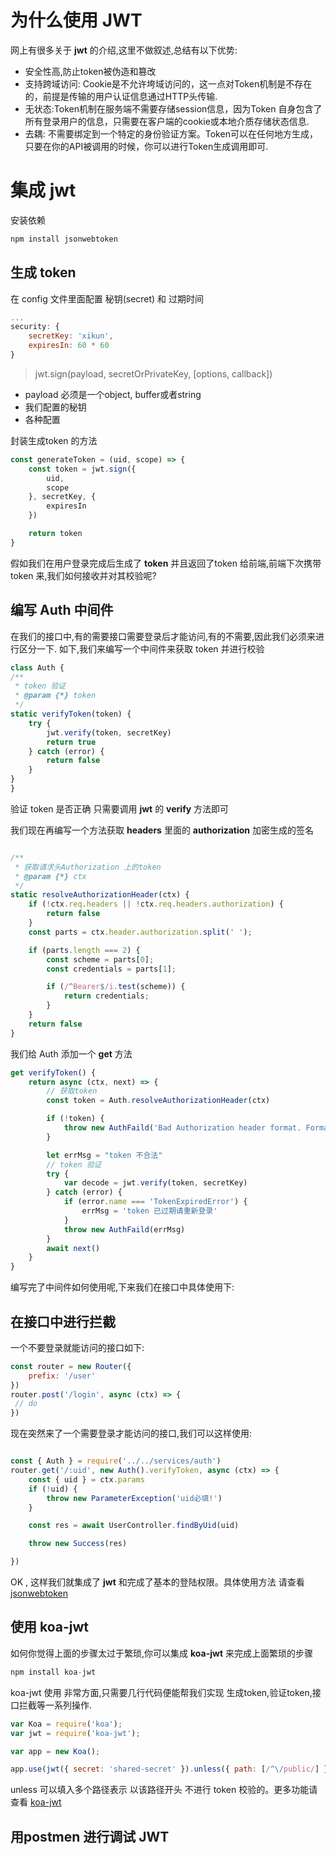 # 为什么使用 JWT
网上有很多关于 **jwt** 的介绍,这里不做叙述,总结有以下优势:
- 安全性高,防止token被伪造和篡改
- 支持跨域访问: Cookie是不允许垮域访问的，这一点对Token机制是不存在的，前提是传输的用户认证信息通过HTTP头传输.
- 无状态:Token机制在服务端不需要存储session信息，因为Token 自身包含了所有登录用户的信息，只需要在客户端的cookie或本地介质存储状态信息.
- 去耦: 不需要绑定到一个特定的身份验证方案。Token可以在任何地方生成，只要在你的API被调用的时候，你可以进行Token生成调用即可.

# 集成 jwt

安装依赖

```js
npm install jsonwebtoken
```

## 生成 token

在 config 文件里面配置 秘钥(secret) 和 过期时间

```js
...
security: {
    secretKey: 'xikun',
    expiresIn: 60 * 60
}
```

> jwt.sign(payload, secretOrPrivateKey, [options, callback])

- payload 必须是一个object, buffer或者string
- 我们配置的秘钥
- 各种配置

封装生成token 的方法

```js
const generateToken = (uid, scope) => {
    const token = jwt.sign({
        uid,
        scope
    }, secretKey, {
        expiresIn
    })

    return token
}
```

假如我们在用户登录完成后生成了 **token** 并且返回了token 给前端,前端下次携带 token 来,我们如何接收并对其校验呢?

## 编写 Auth 中间件

在我们的接口中,有的需要接口需要登录后才能访问,有的不需要,因此我们必须来进行区分一下. 如下,我们来编写一个中间件来获取 token 并进行校验

```js
class Auth {
/**
 * token 验证
 * @param {*} token 
 */
static verifyToken(token) {
    try {
        jwt.verify(token, secretKey)
        return true
    } catch (error) {
        return false
    }
}
}
```

验证 token 是否正确 只需要调用 **jwt** 的 **verify** 方法即可

我们现在再编写一个方法获取 **headers** 里面的 **authorization** 加密生成的签名

```js

/**
 * 获取请求头Authorization 上的token
 * @param {*} ctx 
 */
static resolveAuthorizationHeader(ctx) {
    if (!ctx.req.headers || !ctx.req.headers.authorization) {
        return false
    }
    const parts = ctx.header.authorization.split(' ');

    if (parts.length === 2) {
        const scheme = parts[0];
        const credentials = parts[1];

        if (/^Bearer$/i.test(scheme)) {
            return credentials;
        }
    }
    return false
}

```

我们给 Auth 添加一个 **get** 方法

```js
get verifyToken() {
    return async (ctx, next) => {
        // 获取token
        const token = Auth.resolveAuthorizationHeader(ctx)

        if (!token) {
            throw new AuthFaild('Bad Authorization header format. Format is "Authorization: Bearer <token>"')
        }

        let errMsg = "token 不合法"
        // token 验证
        try {
            var decode = jwt.verify(token, secretKey)
        } catch (error) {
            if (error.name === 'TokenExpiredError') {
                errMsg = 'token 已过期请重新登录'
            }
            throw new AuthFaild(errMsg)
        }
        await next()
    }
}

```

编写完了中间件如何使用呢,下来我们在接口中具体使用下:

## 在接口中进行拦截

一个不要登录就能访问的接口如下:

```js
const router = new Router({
    prefix: '/user'
})
router.post('/login', async (ctx) => {
 // do
})
```

现在突然来了一个需要登录才能访问的接口,我们可以这样使用:

```js

const { Auth } = require('../../services/auth')
router.get('/:uid', new Auth().verifyToken, async (ctx) => {
    const { uid } = ctx.params
    if (!uid) {
        throw new ParameterException('uid必填!')
    }

    const res = await UserController.findByUid(uid)

    throw new Success(res)

})

```

OK , 这样我们就集成了 **jwt** 和完成了基本的登陆权限。具体使用方法 请查看 [jsonwebtoken](https://github.com/slava-lu/koa-jwt-auth)

## 使用 koa-jwt

如何你觉得上面的步骤太过于繁琐,你可以集成 **koa-jwt** 来完成上面繁琐的步骤

```js
npm install koa-jwt
```
koa-jwt 使用 非常方面,只需要几行代码便能帮我们实现 生成token,验证token,接口拦截等一系列操作.

```js
var Koa = require('koa');
var jwt = require('koa-jwt');

var app = new Koa();

app.use(jwt({ secret: 'shared-secret' }).unless({ path: [/^\/public/] }));

```
unless 可以填入多个路径表示 以该路径开头 不进行 token 校验的。更多功能请查看 [koa-jwt](https://github.com/koajs/jwt)

## 用postmen 进行调试 JWT
